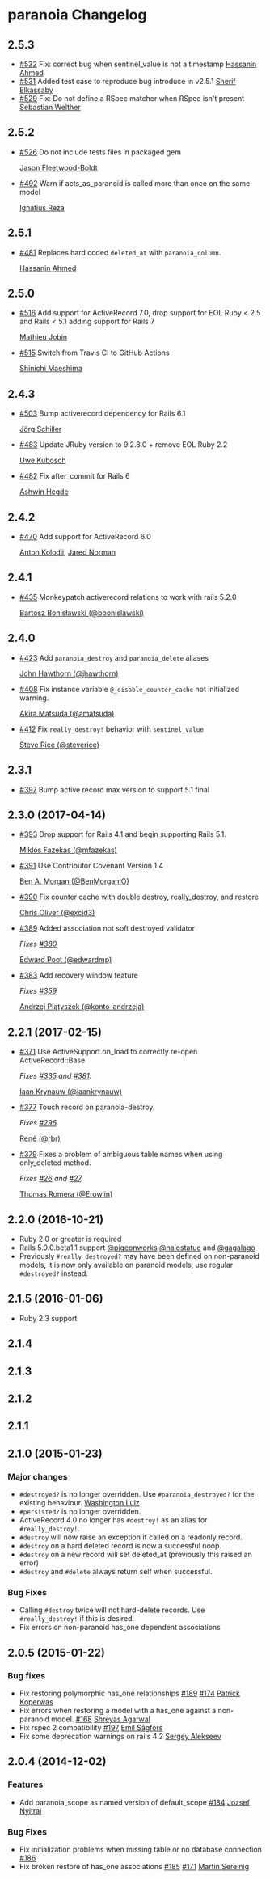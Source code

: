 # paranoia Changelog

## 2.5.3

* [#532](https://github.com/rubysherpas/paranoia/pull/532) Fix: correct bug when sentinel_value is not a timestamp
  [Hassanin Ahmed](https://github.com/sas1ni69)
* [#531](https://github.com/rubysherpas/paranoia/pull/531) Added test case to reproduce bug introduce in v2.5.1
  [Sherif Elkassaby](https://github.com/sherif-nedap)
* [#529](https://github.com/rubysherpas/paranoia/pull/529) Fix: Do not define a RSpec matcher when RSpec isn't present
  [Sebastian Welther](https://github.com/swelther)

## 2.5.2

* [#526](https://github.com/rubysherpas/paranoia/pull/526) Do not include tests files in packaged gem

  [Jason Fleetwood-Boldt](https://github.com/jasonfb)
* [#492](https://github.com/rubysherpas/paranoia/pull/492) Warn if acts_as_paranoid is called more than once on the same model

  [Ignatius Reza](https://github.com/ignatiusreza)

## 2.5.1

* [#481](https://github.com/rubysherpas/paranoia/pull/481) Replaces hard coded `deleted_at` with `paranoia_column`.

  [Hassanin Ahmed](https://github.com/sas1ni69)

## 2.5.0

 * [#516](https://github.com/rubysherpas/paranoia/pull/516) Add support for ActiveRecord 7.0, drop support for EOL Ruby < 2.5 and Rails < 5.1
    adding support for Rails 7

   [Mathieu Jobin](https://github.com/mathieujobin)
 * [#515](https://github.com/rubysherpas/paranoia/pull/515) Switch from Travis CI to GitHub Actions

   [Shinichi Maeshima](https://github.com/willnet)

## 2.4.3

* [#503](https://github.com/rubysherpas/paranoia/pull/503) Bump activerecord dependency for Rails 6.1

  [Jörg Schiller](https://github.com/joergschiller)

* [#483](https://github.com/rubysherpas/paranoia/pull/483) Update JRuby version to 9.2.8.0 + remove EOL Ruby 2.2

  [Uwe Kubosch](https://github.com/donv)

* [#482](https://github.com/rubysherpas/paranoia/pull/482) Fix after_commit for Rails 6

  [Ashwin Hegde](https://github.com/hashwin)

## 2.4.2

* [#470](https://github.com/rubysherpas/paranoia/pull/470) Add support for ActiveRecord 6.0

  [Anton Kolodii](https://github.com/iggant), [Jared Norman](https://github.com/jarednorman)

## 2.4.1

* [#435](https://github.com/rubysherpas/paranoia/pull/435) Monkeypatch activerecord relations to work with rails 5.2.0

  [Bartosz Bonisławski (@bbonislawski)](https://github.com/bbonislawski)

## 2.4.0

* [#423](https://github.com/rubysherpas/paranoia/pull/423) Add `paranoia_destroy` and `paranoia_delete` aliases

  [John Hawthorn (@jhawthorn)](https://github.com/jhawthorn)

* [#408](https://github.com/rubysherpas/paranoia/pull/408) Fix instance variable `@_disable_counter_cache` not initialized warning.

  [Akira Matsuda (@amatsuda)](https://github.com/amatsuda)

* [#412](https://github.com/rubysherpas/paranoia/pull/412) Fix `really_destroy!` behavior with `sentinel_value`

  [Steve Rice (@steverice)](https://github.com/steverice)

## 2.3.1

* [#397](https://github.com/rubysherpas/paranoia/pull/397) Bump active record max version to support 5.1 final

## 2.3.0 (2017-04-14)

* [#393](https://github.com/rubysherpas/paranoia/pull/393) Drop support for Rails 4.1 and begin supporting Rails 5.1.

  [Miklós Fazekas (@mfazekas)](https://github.com/mfazekas)

* [#391](https://github.com/rubysherpas/paranoia/pull/391) Use Contributor Covenant Version 1.4

  [Ben A. Morgan (@BenMorganIO)](https://github.com/BenMorganIO)

* [#390](https://github.com/rubysherpas/paranoia/pull/390) Fix counter cache with double destroy, really_destroy, and restore

  [Chris Oliver (@excid3)](https://github.com/excid3)

* [#389](https://github.com/rubysherpas/paranoia/pull/389) Added association not soft destroyed validator

  _Fixes [#380](https://github.com/rubysherpas/paranoia/issues/380)_

  [Edward Poot (@edwardmp)](https://github.com/edwardmp)

* [#383](https://github.com/rubysherpas/paranoia/pull/383) Add recovery window feature

  _Fixes [#359](https://github.com/rubysherpas/paranoia/issues/359)_

  [Andrzej Piątyszek (@konto-andrzeja)](https://github.com/konto-andrzeja)


## 2.2.1 (2017-02-15)

* [#371](https://github.com/rubysherpas/paranoia/pull/371) Use ActiveSupport.on_load to correctly re-open ActiveRecord::Base

  _Fixes [#335](https://github.com/rubysherpas/paranoia/issues/335) and [#381](https://github.com/rubysherpas/paranoia/issues/381)._

  [Iaan Krynauw (@iaankrynauw)](https://github.com/iaankrynauw)

* [#377](https://github.com/rubysherpas/paranoia/pull/377) Touch record on paranoia-destroy.

  _Fixes [#296](https://github.com/rubysherpas/paranoia/issues/296)._

  [René (@rbr)](https://github.com/rbr)

* [#379](https://github.com/rubysherpas/paranoia/pull/379) Fixes a problem of ambiguous table names when using only_deleted method.

  _Fixes [#26](https://github.com/rubysherpas/paranoia/issues/26) and [#27](https://github.com/rubysherpas/paranoia/pull/27)._

  [Thomas Romera (@Erowlin)](https://github.com/Erowlin)

## 2.2.0 (2016-10-21)

* Ruby 2.0 or greater is required
* Rails 5.0.0.beta1.1 support [@pigeonworks](https://github.com/pigeonworks) [@halostatue](https://github.com/halostatue) and [@gagalago](https://github.com/gagalago)
* Previously `#really_destroyed?` may have been defined on non-paranoid models, it is now only available on paranoid models, use regular `#destroyed?` instead.

## 2.1.5 (2016-01-06)

* Ruby 2.3 support

## 2.1.4

## 2.1.3

## 2.1.2

## 2.1.1

## 2.1.0 (2015-01-23)

### Major changes

* `#destroyed?` is no longer overridden. Use `#paranoia_destroyed?` for the existing behaviour. [Washington Luiz](https://github.com/huoxito)
* `#persisted?` is no longer overridden.
* ActiveRecord 4.0 no longer has `#destroy!` as an alias for `#really_destroy!`.
* `#destroy` will now raise an exception if called on a readonly record.
* `#destroy` on a hard deleted record is now a successful noop.
* `#destroy` on a new record will set deleted_at (previously this raised an error)
* `#destroy` and `#delete` always return self when successful.

### Bug Fixes

* Calling `#destroy` twice will not hard-delete records. Use `#really_destroy!` if this is desired.
* Fix errors on non-paranoid has_one dependent associations

## 2.0.5 (2015-01-22)

### Bug fixes

* Fix restoring polymorphic has_one relationships [#189](https://github.com/radar/paranoia/pull/189) [#174](https://github.com/radar/paranoia/issues/174) [Patrick Koperwas](https://github.com/PatKoperwas)
* Fix errors when restoring a model with a has_one against a non-paranoid model. [#168](https://github.com/radar/paranoia/pull/168) [Shreyas Agarwal](https://github.com/shreyas123)
* Fix rspec 2 compatibility [#197](https://github.com/radar/paranoia/pull/197) [Emil Sågfors](https://github.com/lime)
* Fix some deprecation warnings on rails 4.2 [Sergey Alekseev](https://github.com/sergey-alekseev)

## 2.0.4 (2014-12-02)

### Features
* Add paranoia_scope as named version of default_scope [#184](https://github.com/radar/paranoia/pull/184) [Jozsef Nyitrai](https://github.com/nyjt)


### Bug Fixes
* Fix initialization problems when missing table or no database connection [#186](https://github.com/radar/paranoia/issues/186)
* Fix broken restore of has_one associations [#185](https://github.com/radar/paranoia/issues/185) [#171](https://github.com/radar/paranoia/pull/171) [Martin Sereinig](https://github.com/srecnig)
